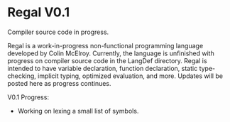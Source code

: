 # Regal V0.1

Compiler source code in progress.

Regal is a work-in-progress non-functional programming language developed by Colin McElroy. Currently, the language is unfinished with progress on compiler source code in the LangDef directory. Regal is intended to have variable declaration, function declaration, static type-checking, implicit typing, optimized evaluation, and more. Updates will be posted here as progress continues.

V0.1 Progress:
- Working on lexing a small list of symbols.